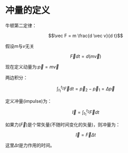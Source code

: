 # 冲量的定义

牛顿第二定律：

$$\vec F = m \frac{d \vec v}{d t}$$

假设$m$与$v$无关

$$\vec F dt = d (m \vec v)$$

现在定义动量为:$\vec p = m \vec v$

两边积分：

$$\int_{t_1}^{t_2} \vec F dt =\vec p_2 - \vec p_1 = \Delta \vec p$$

定义冲量(impulse)为：

$$\vec I = \int_{t_1}^{t_2} \vec F dt$$

如果力($\vec F$)是个常矢量(不随时间变化的矢量)，则冲量为：

$$\vec I = \vec F \Delta t$$

这里$\Delta t$是力作用的时间。
